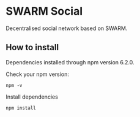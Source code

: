 # SWARM Social
Decentralised social network based on SWARM.
## How to install
Dependencies installed through npm version 6.2.0.

Check your npm version:
```
npm -v
```

Install dependencies

```
npm install
```